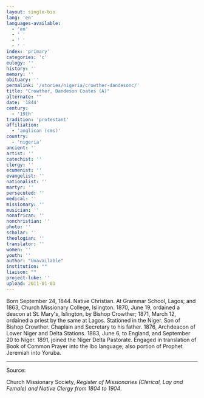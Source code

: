 ```yaml
---
layout: single-bio
lang: 'en'
languages-available:
  - 'en'
  - ' '
  - ' '
  - ' '
index: 'primary'
categories: 'c'
eulogy: ''
history: ''
memory: ''
obituary: ''
permalink: '/stories/nigeria/crowther-dandesonc/'
title: "Crowther, Dandeson Coates (A)"
alternate: ""
date: '1844'
century:
  - '19th'
tradition: 'protestant'
affiliation:
  - 'anglican (cms)'
country:
  - 'nigeria'
ancient: ''
artist: ''
catechist: ''
clergy: ''
ecumenist: ''
evangelist: ''
nationalist: ''
martyr: ''
persecuted: ''
medical: ''
missionary: ''
musician: ''
nonafrican: ''
nonchristian: ''
photo: ''
scholar: ''
theologian: ''
translator: ''
women: ''
youth: ''
author: "Unavailable"
institution: ""
liaison: ""
project-luke: ''
upload: 2011-01-01
---
```




Born September 24, 1844.  Native Christian.  At Grammar School, Lagos; and 1863, Church Missionary College, Islington.  1870, June 19, ordained a deacon at St. Mary's, Islington, by Bishop Crowther; 1871, March 12, ordained a priest by the same at Lagos.  Stationed in the Niger.  Son of Bishop Crowther.  Chaplain and Secretary to his father.  1876, Archdeacon of Lower Niger and Delta Stations.  1883, June 6, to England, and September 20 to Niger.  1891, joined the Niger Delta Pastorate.  Engaged in translation of Book of Common Prayer into the Ibo language; also portion of Prophet Jeremiah into Yoruba.



---

Source:

Church Missionary Society, *Register of Missionaries (Clerical, Lay and Female) and Native Clergy from 1804 to 1904*.
